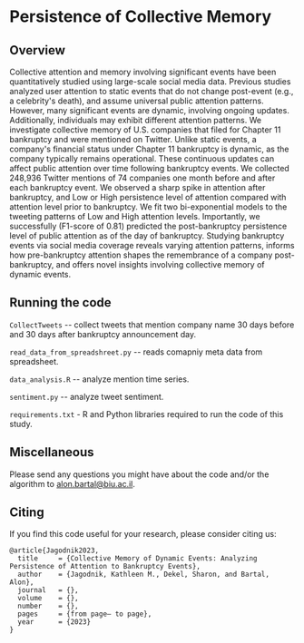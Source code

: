 # Persistence of Collective Memory

## Overview
Collective attention and memory involving significant events have been quantitatively studied using large-scale social media data. 
Previous studies analyzed user attention to static events that do not change post-event (e.g., a celebrity's death), and assume universal public attention patterns.
However, many significant events are dynamic, involving ongoing updates. 
Additionally, individuals may exhibit different attention patterns.
We investigate collective memory of U.S. companies that filed for Chapter 11 bankruptcy and were mentioned on Twitter.
Unlike static events, a company's financial status under Chapter 11 bankruptcy is dynamic, as the company typically remains operational.
These continuous updates can affect public attention over time following bankruptcy events.
We collected 248,936 Twitter mentions of 74 companies one month before and after each bankruptcy event.
We observed a sharp spike in attention after bankruptcy, and Low or High persistence level of attention compared with attention level prior to bankruptcy.
We fit two bi-exponential models to the tweeting patterns of Low and High attention levels.
Importantly, we successfully (F1-score of 0.81) predicted the post-bankruptcy persistence level of public attention as of the day of bankruptcy.
Studying bankruptcy events via social media coverage reveals varying attention patterns, informs how pre-bankruptcy attention shapes the remembrance of a company post-bankruptcy, and offers novel insights involving collective memory of dynamic events.

## Running the code

`CollectTweets` -- collect tweets that mention company name 30 days before and 30 days after bankruptcy announcement day.

`read_data_from_spreadshreet.py` -- reads comapniy meta data from spreadsheet.

`data_analysis.R` -- analyze mention time series.

`sentiment.py` -- analyze tweet sentiment.

`requirements.txt` - R and Python libraries required to run the code of this study.

## Miscellaneous
Please send any questions you might have about the code and/or the algorithm to alon.bartal@biu.ac.il.


## Citing
If you find this code useful for your research, please consider citing us:
```
@article{Jagodnik2023,
  title     = {Collective Memory of Dynamic Events: Analyzing Persistence of Attention to Bankruptcy Events},
  author    = {Jagodnik, Kathleen M., Dekel, Sharon, and Bartal, Alon},
  journal   = {},
  volume    = {},
  number    = {},
  pages     = {from page– to page},
  year      = {2023}
}
